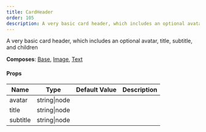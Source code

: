 ```yaml
---
title: CardHeader
order: 105
description: A very basic card header, which includes an optional avatar,title, subtitle, and children@composes Base, Image, Text
---
```


A very basic card header, which includes an optional avatar,
title, subtitle, and children
 
 __Composes__: [Base](elements.html#Base), [Image](elements.html#Image), [Text](elements.html#Text) 


#### Props
Name | Type | Default Value | Description
--- | --- | --- | --- 
avatar | string&#124;node |   | 
title | string&#124;node |   | 
subtitle | string&#124;node |   | 